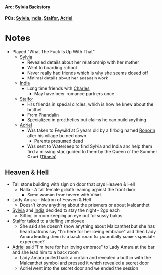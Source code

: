 #### Arc: Sylvia Backstory
#### PCs: [Sylvia](PCs/Past/Sylvia.md), [India](PCs/Current/India.md), [Stalfor](PCs/Current/Stalfor.md), [Adriel](PCs/Current/Adriel.md)

# Notes
- Played "What The Fuck Is Up With That"
	- [Sylvia](PCs/Past/Sylvia.md)
		- Revealed details about her relationship with her mother
		- Went to boarding school
		- Never really had friends which is why she seems closed off
		- Minimal details about her assassin work
	- [India](PCs/Current/India.md)
		- Long time friends with [Charles](NPCs/Living/Charles.md)
			- May have been romance partners once
	- [Stalfor](PCs/Current/Stalfor.md) 
		- Has friends in special circles, which is how he knew about the brothel
		- From Phandalin
		- Specialized in prosthetics but claims he can build anything
	- [Adriel](PCs/Current/Adriel.md)
		- Was taken to Feywild at 5 years old by a firbolg named [Ronorin](NPCs/Living/Ronorin.md) after his village burned down
			- Parents presumed dead
		- Was sent to Waterdeep to find Sylvia and India and help them find a missing star, guided to them by the Queen of the Summer Court ([Titania](NPCs/Living/Titania.md))


## Heaven & Hell
- Tall stone building with sign on door that says Heaven & Hell
	- Nalla - A tall female goliath leaning against the front door
		- Same woman from tavern with Vitari
- Lady Amara - Matron of Heaven & Hell
	- Doesn't know anything about the prisoners or about Malcanthet
- [Sylvia](PCs/Past/Sylvia.md) and [India](PCs/Current/India.md) decided to stay the night - 2gp each
	- Sitting in room keeping an eye out for sussy bakas
- [Stalfor](PCs/Current/Stalfor.md) talked to a tiefling employee
	- She said she doesn't know anything about Malcanthet but she has heard patrons say "I'm here for her loving embrace" and then Lady Amara leading them to a back room for potentially some ~special~ experience?
- [Adriel](PCs/Current/Adriel.md) said "I'm here for her loving embrace" to Lady Amara at the bar and she lead him to a back room
	- Lady Amara pulled back a curtain and revealed a button with the Malcanthet symbol and pressed it which revealed a secret door
	- Adriel went into the secret door and we ended the session